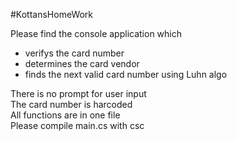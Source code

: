 #KottansHomeWork
<p>Please find the console application which</p>
<ul>
<li>verifys the card number</li>
<li>determines the card vendor</li>
<li>finds the next valid card number using Luhn algo</li>
</ul>
<p> </p>
<p>There is no prompt for user input<br>
The card number is harcoded<br>
All functions are in one file<br>
Please compile main.cs with csc</p>
